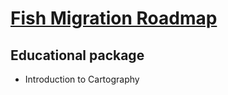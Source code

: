 # [Fish Migration Roadmap](https://fishroadmap.london/)

## Educational package

- Introduction to Cartography

